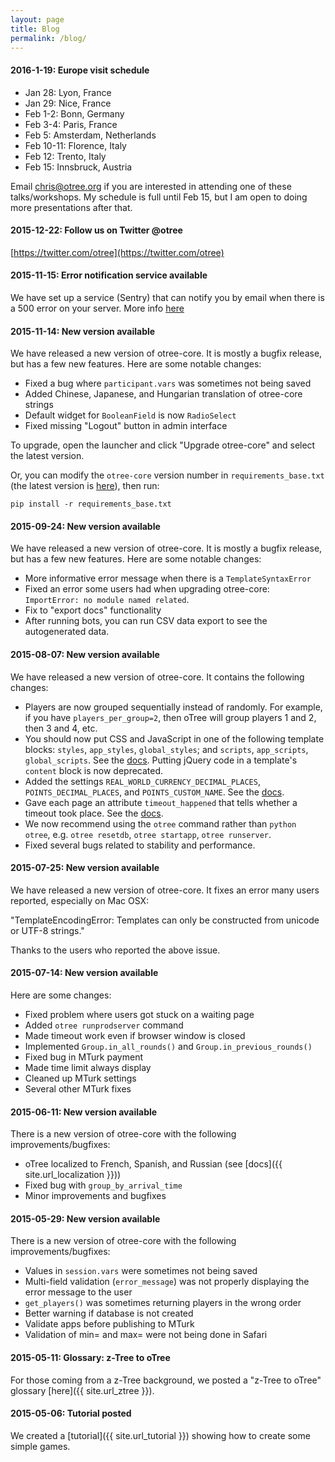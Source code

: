 ```yaml
---
layout: page
title: Blog
permalink: /blog/
---
```


<a name="europe-trip"></a>
#### 2016-1-19: Europe visit schedule

- Jan 28: Lyon, France
- Jan 29: Nice, France
- Feb 1-2: Bonn, Germany
- Feb 3-4: Paris, France
- Feb 5: Amsterdam, Netherlands
- Feb 10-11: Florence, Italy
- Feb 12: Trento, Italy
- Feb 15: Innsbruck, Austria

Email chris@otree.org if you are interested in attending one of these talks/workshops.
My schedule is full until Feb 15, but I am open to doing more presentations after that.

#### 2015-12-22: Follow us on Twitter @otree

[https://twitter.com/otree](https://twitter.com/otree)

#### 2015-11-15: Error notification service available

We have set up a service (Sentry) that can notify you by email when there is a 500 error on your server.
More info [here](http://otree.readthedocs.org/en/latest/server.html#sentry)

#### 2015-11-14: New version available

We have released a new version of otree-core. It is mostly a bugfix release, but has a few new features.
Here are some notable changes:

* Fixed a bug where `participant.vars` was sometimes not being saved
* Added Chinese, Japanese, and Hungarian translation of otree-core strings
* Default widget for `BooleanField` is now `RadioSelect`
* Fixed missing "Logout" button in admin interface

To upgrade, open the launcher and click "Upgrade otree-core" and select the latest version.

Or, you can modify the `otree-core` version number in `requirements_base.txt` (the
latest version is
[here](https://github.com/oTree-org/oTree/blob/master/requirements_base.txt)),
then run:

```
pip install -r requirements_base.txt
```


#### 2015-09-24: New version available

We have released a new version of otree-core. It is mostly a bugfix release, but has a few new features.
Here are some notable changes:

* More informative error message when there is a `TemplateSyntaxError`
* Fixed an error some users had when upgrading otree-core: `ImportError: no module named related`.
* Fix to "export docs" functionality
* After running bots, you can run CSV data export to see the autogenerated data.


#### 2015-08-07: New version available

We have released a new version of otree-core. It contains the following changes:

* Players are now grouped sequentially instead of randomly. For example, if you have `players_per_group=2`, then oTree will group players 1 and 2, then 3 and 4, etc.
* You should now put CSS and JavaScript in one of the following template blocks: `styles`, `app_styles`, `global_styles`; and `scripts`, `app_scripts`, `global_scripts`. See the [docs](http://otree.readthedocs.org/en/latest/templates.html#javascript-and-css). Putting jQuery code in a template's `content` block is now deprecated.
* Added the settings `REAL_WORLD_CURRENCY_DECIMAL_PLACES`, `POINTS_DECIMAL_PLACES`, and `POINTS_CUSTOM_NAME`. See the [docs](http://otree.readthedocs.org/en/latest/money.html#points-i-e-experimental-currency).
* Gave each page an attribute `timeout_happened` that tells whether a timeout took place. See the [docs](http://otree.readthedocs.org/en/latest/views.html#timeout-happened).
* We now recommend using the `otree` command rather than `python otree`, e.g. `otree resetdb`, `otree startapp`, `otree runserver`.
* Fixed several bugs related to stability and performance.


#### 2015-07-25: New version available

We have released a new version of otree-core. It fixes an error many users reported, especially on Mac OSX:

"TemplateEncodingError: Templates can only be constructed from unicode or UTF-8 strings."


Thanks to the users who reported the above issue.


#### 2015-07-14: New version available

Here are some changes:

* Fixed problem where users got stuck on a waiting page
* Added `otree runprodserver` command
* Made timeout work even if browser window is closed
* Implemented `Group.in_all_rounds()` and `Group.in_previous_rounds()`
* Fixed bug in MTurk payment
* Made time limit always display
* Cleaned up MTurk settings
* Several other MTurk fixes


#### 2015-06-11: New version available

There is a new version of otree-core with the following improvements/bugfixes:

* oTree localized to French, Spanish, and Russian (see [docs]({{ site.url_localization }}))
* Fixed bug with `group_by_arrival_time`
* Minor improvements and bugfixes


#### 2015-05-29: New version available

There is a new version of otree-core with the following improvements/bugfixes:

* Values in `session.vars` were sometimes not being saved
* Multi-field validation (`error_message`) was not properly displaying the error message to the user
* `get_players()` was sometimes returning players in the wrong order
* Better warning if database is not created
* Validate apps before publishing to MTurk
* Validation of min= and max= were not being done in Safari


#### 2015-05-11: Glossary: z-Tree to oTree

For those coming from a z-Tree background, we posted a "z-Tree to oTree" glossary [here]({{ site.url_ztree }}).

#### 2015-05-06: Tutorial posted

We created a [tutorial]({{ site.url_tutorial }}) showing how to create some simple games.